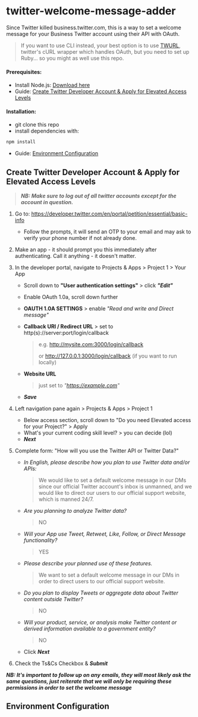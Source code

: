 # twitter-welcome-message-adder

Since Twitter killed business.twitter.com, this is a way to set a welcome message for your Business Twitter account using their API with OAuth.
> If you want to use CLI instead, your best option is to use [TWURL](https://developer.twitter.com/en/docs/tutorials/using-twurl), twitter's cURL wrapper which handles OAuth, but you need to set up Ruby... so you might as well use this repo.


#### Prerequisites:
   - Install Node.js: [Download here](https://nodejs.dev/en/download/)
   - Guide: [Create Twitter Developer Account & Apply for Elevated Access Levels](#create-twitter-developer-account--apply-for-elevated-access-levels)

#### Installation:
   - git clone this repo
   - install dependencies with:
```bash
npm install
```
- Guide: [Environment Configuration](#environment-configuration)



## Create Twitter Developer Account & Apply for Elevated Access Levels

> ***NB: Make sure to log out of all twitter accounts except for the account in question.***

1) Go to: https://developer.twitter.com/en/portal/petition/essential/basic-info
   * Follow the prompts, it will send an OTP to your email and may ask to verify your phone number if not already done.

2) Make an app - it should prompt you this immediately after authenticating. Call it anything - it doesn't matter.

3) In the developer portal, navigate to Projects & Apps > Project 1 > Your App
   - Scroll down to **"User authentication settings"** > click ***"Edit"***
   - Enable OAuth 1.0a, scroll down further
   - **OAUTH 1.0A SETTINGS** > enable *"Read and write and Direct message"*
   - **Callback URI / Redirect URL** > set to http(s)://server:port/login/callback
      > e.g. http://mysite.com:3000/login/callback
      > 
      > or http://127.0.0.1:3000/login/callback (if you want to run locally)
      
   - **Website URL** 
        > just set to *"https://example.com"*
   - ***Save***

4) Left navigation pane again > Projects & Apps > Project 1
   - Below access section, scroll down to "Do you need Elevated access for your Project?" > Apply
   - What's your current coding skill level? > you can decide (lol)
   - ***Next***

5) Complete form: "How will you use the Twitter API or Twitter Data?"
   - *In English, please describe how you plan to use Twitter data and/or APIs:*
      > We would like to set a default welcome message in our DMs since our official Twitter account's inbox is unmanned, and we would like to direct our users to our official support website, which is manned 24/7.
   - *Are you planning to analyze Twitter data?*
      > NO
   - *Will your App use Tweet, Retweet, Like, Follow, or Direct Message functionality?*
      > YES
   - *Please describe your planned use of these features.*
      > We want to set a default welcome message in our DMs in order to direct users to our official support website.
   - *Do you plan to display Tweets or aggregate data about Twitter content outside Twitter?*
      > NO
   - *Will your product, service, or analysis make Twitter content or derived information available to a government entity?*
      > NO
   - Click ***Next***
6) Check the Ts&Cs Checkbox & ***Submit***

***NB: It's important to follow up on any emails, they will most likely ask the same questions, just reiterate that we will only be requiring these permissions in order to set the welcome message***

## Environment Configuration

